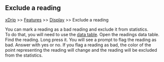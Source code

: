 ## Exclude a reading
[xDrip](../../README.md) >> [Features](../Features_page.md) >> [Display](./Display.md) >> Exclude a reading  
  
You can mark a reading as a bad reading and exclude it from statistics.  
To do that, you will need to use the [data table](../Datatables.md).  Open the readings data table.  Find the reading.  Long press it.  You will see a prompt to flag the reading as bad.  Answer with yes or no.  If you flag a reading as bad, the color of the point representing the reading will change and the reading will be excluded from the statistics.   
